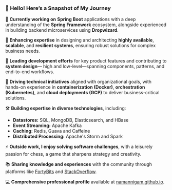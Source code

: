 ###  👋 Hello! Here’s a Snapshot of My Journey
🔭 **Currently working on** **Spring Boot** applications with a deep understanding of the **Spring Framework** ecosystem, alongside experienced in building backend microservices using **Dropwizard**.

🌱 **Enhancing expertise** in designing and architecting **highly available**, **scalable**, and **resilient systems**, ensuring robust solutions for complex business needs.

🌟 **Leading development efforts** for key product features and contributing to **system design**— high and low-level—spanning components, patterns, and end-to-end workflows.

🚀 **Driving technical initiatives** aligned with organizational goals, with hands-on experience in **containerization (Docker)**, **orchestration (Kubernetes)**, and **cloud deployments (GCP)** to deliver business-critical solutions.

🛠️ **Building expertise in diverse technologies**, including:
- **Datastores:** SQL, MongoDB, Elasticsearch, and HBase
- **Event Streaming:** Apache Kafka
- **Caching:** Redis, Guava and Caffeine
- **Distributed Processing:** Apache's Storm and Spark

⚡ **Outside work, I enjoy solving software challenges**, with a leisurely passion for chess, a game that sharpens strategy and creativity.

📚 **Sharing knowledge and experiences** with the community through platforms like [FortyBits](https://github.com/fortybits) and [StackOverflow](https://stackoverflow.com/users/1746118/naman).

💻 **Comprehensive professional profile** available at [namannigam.github.io](https://namannigam.github.io/assets/profile/namannigam.pdf).
